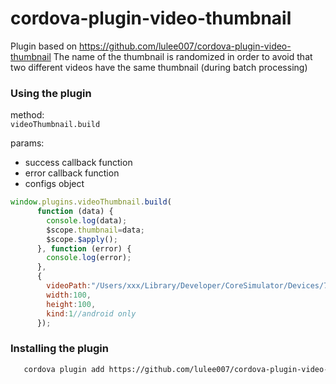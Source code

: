 # cordova-plugin-video-thumbnail

Plugin based on https://github.com/lulee007/cordova-plugin-video-thumbnail
The name of the thumbnail is randomized in order to avoid that two different videos have the same thumbnail (during batch processing)

### Using the plugin
method:  
`videoThumbnail.build`  

params:  
* success callback function
* error callback function
* configs object

```javascript
window.plugins.videoThumbnail.build(
      function (data) {
        console.log(data);
        $scope.thumbnail=data;
        $scope.$apply();
      }, function (error) {
        console.log(error);
      },
      {
        videoPath:"/Users/xxx/Library/Developer/CoreSimulator/Devices/7ECDF8F2-B5DC-4F10-BB1F-FF4FA3757BC1/data/Containers/Data/Application/BA3DD2ED-6EF5-4E41-943E-4232CC52D950/Documents/video1.mov",
        width:100,
        height:100,
        kind:1//android only
      });
```
### Installing the plugin
```bash
   cordova plugin add https://github.com/lulee007/cordova-plugin-video-thumbnail.git
```
